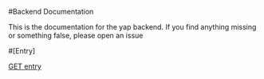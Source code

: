 #Backend Documentation

This is the documentation for the yap backend. If you find anything missing or something false, please open an issue


#[Entry]

[GET entry](entry/get-entry.md)